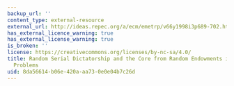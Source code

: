 ```yaml
---
backup_url: ''
content_type: external-resource
external_url: http://ideas.repec.org/a/ecm/emetrp/v66y1998i3p689-702.html
has_external_licence_warning: true
has_external_license_warning: true
is_broken: ''
license: https://creativecommons.org/licenses/by-nc-sa/4.0/
title: Random Serial Dictatorship and the Core from Random Endowments in House Allocation
  Problems
uid: 8da56614-b06e-420a-aa73-0e0e04b7c26d
---
```

